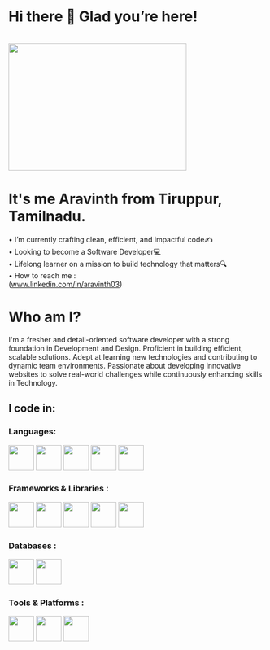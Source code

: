 # Hi there 👋 Glad you’re here!
<br /> <img align="center" width="350" height="250" src="https://media.giphy.com/media/qgQUggAC3Pfv687qPC/giphy.gif?cid=790b7611bf0rs7vhsfww1rmn7bb1jjpenj6ve9e5aqwotasc&ep=v1_gifs_search&rid=giphy.gif&ct=g">

# It's me Aravinth from Tiruppur, Tamilnadu.
• I’m currently crafting clean, efficient, and impactful code✍️ <br />
• Looking to become a Software Developer💻 <br />
• Lifelong learner on a mission to build technology that matters🔍 <br />
• How to reach me :
<br /> (www.linkedin.com/in/aravinth03)

# Who am I?
I'm a fresher and detail-oriented software developer with a strong foundation in Development and Design. Proficient in building efficient, scalable solutions. Adept at learning new technologies and contributing to dynamic team environments. Passionate about developing innovative websites to solve real-world challenges while continuously enhancing skills in Technology.

## I code in:
### Languages: 
<img height="50" width="50" src="https://img.icons8.com/color/48/000000/python.png" /> <img height="50" width="50" src="https://img.icons8.com/color/48/000000/html-5.png" /> <img height="50" width="50" src="https://img.icons8.com/color/48/000000/css3.png" /> <img height="50" width="50" src="https://img.icons8.com/color/48/000000/javascript.png"/> <img height="50" width="50" src="https://img.icons8.com/?size=100&id=fAMVO_fuoOuC&format=png&color=000000"/> <br />

### Frameworks & Libraries :
<img height="50" width="50" src="https://img.icons8.com/color/48/000000/bootstrap.png" /> <img height="50" width="50" src="https://img.icons8.com/?size=100&id=CIAZz2CYc6Kc&format=png&color=000000" /> <img width="50" height="50" src="https://img.icons8.com/?size=100&id=25Sjy8fKExYA&format=png&color=000000"/> <img height="50" width="50" src="https://img.icons8.com/?size=100&id=WNoJgbzDr3i2&format=png&color=000000"/> <img height="50" width="50" src="https://img.icons8.com/?size=100&id=lRjcvhvtR81o&format=png&color=000000"/> <br />

### Databases :
<img height="50" width="50" src="https://img.icons8.com/color/48/000000/mysql-logo.png"/> <img height="50" width="50" src="https://img.icons8.com/color/48/000000/mongodb.png"/> <br />

### Tools & Platforms :
<img height="50" width="50" src="https://img.icons8.com/?size=100&id=20906&format=png&color=000000"/> <img height="50" width="50" src="https://img.icons8.com/?size=100&id=16318&format=png&color=000000"/> <img height="50" width="50" src="https://img.icons8.com/?size=100&id=17842&format=png&color=000000"/>
